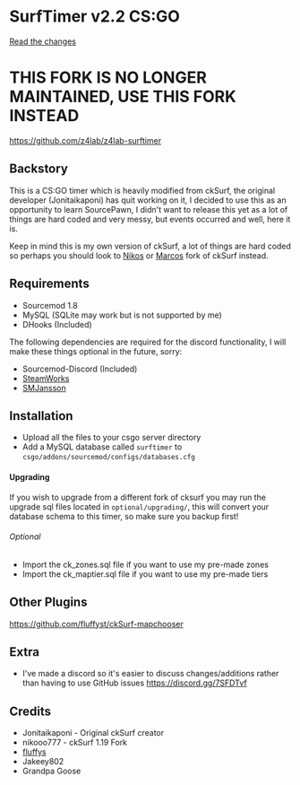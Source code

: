 # SurfTimer v2.2 CS:GO
[Read the changes](CHANGELOG.md)

# THIS FORK IS NO LONGER MAINTAINED, USE THIS FORK INSTEAD
https://github.com/z4lab/z4lab-surftimer

## Backstory

This is a CS:GO timer which is heavily modified from ckSurf, the original developer (Jonitaikaponi) has quit working on it, I decided to use this as an opportunity to learn SourcePawn, I didn't want to release this yet as a lot of things are hard coded and very messy, but events occurred and well, here it is.

Keep in mind this is my own version of ckSurf, a lot of things are hard coded so perhaps you should look to <a href="https://github.com/nikooo777/ckSurf">Nikos</a> or <a href="https://github.com/marcowmadeira/ckSurf">Marcos</a> fork of ckSurf instead.

## Requirements

* Sourcemod 1.8
* MySQL (SQLite may work but is not supported by me)
* DHooks (Included)

The following dependencies are required for the discord functionality, I will make these things optional in the future, sorry:
* Sourcemod-Discord (Included)
* <a href="https://forums.alliedmods.net/showthread.php?t=229556">SteamWorks</a>
* <a href="https://forums.alliedmods.net/showthread.php?t=184604">SMJansson</a>

## Installation

* Upload all the files to your csgo server directory
* Add a MySQL database called `surftimer` to `csgo/addons/sourcemod/configs/databases.cfg`
#### Upgrading
If you wish to upgrade from a different fork of cksurf you may run the upgrade sql files located in `optional/upgrading/`, this will convert your database schema to this timer, so make sure you backup first!
###### Optional
* Import the ck_zones.sql file if you want to use my pre-made zones
* Import the ck_maptier.sql file if you want to use my pre-made tiers

## Other Plugins
https://github.com/fluffyst/ckSurf-mapchooser

## Extra
* I've made a discord so it's easier to discuss changes/additions rather than having to use GitHub issues https://discord.gg/7SFDTvf

## Credits

* Jonitaikaponi - Original ckSurf creator
* nikooo777 - ckSurf 1.19 Fork
* <a href="http://steamcommunity.com/id/fluffystko/">fluffys</a>
* Jakeey802
* Grandpa Goose
